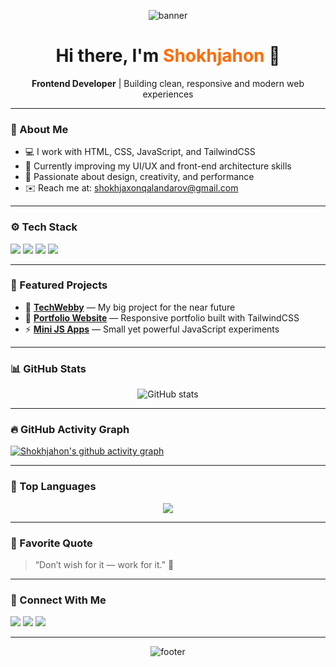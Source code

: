 <!-- 🔸 Shokhjahon Professional GitHub Profile README (Full Sabzi Gradient Version) 🔸 -->

<p align="center">
  <img src="https://capsule-render.vercel.app/api?type=waving&color=FF6B00,FFA851&height=220&section=header&text=Welcome%20to%20Shokhjahon’s%20Profile%20🧡&fontColor=ffffff&fontSize=40&animation=fadeIn&fontAlignY=38" alt="banner"/>
</p>

<h1 align="center">Hi there, I'm <span style="color:#FF6B00;">Shokhjahon</span> 👋</h1>

<p align="center">
  <b>Frontend Developer</b> | Building clean, responsive and modern web experiences
</p>

---

### 🧠 About Me
- 💻 I work with HTML, CSS, JavaScript, and TailwindCSS  
- 🚀 Currently improving my UI/UX and front-end architecture skills  
- 🌱 Passionate about design, creativity, and performance  
- ✉️ Reach me at: shokhjaxonqalandarov@gmail.com

---

### ⚙️ Tech Stack
<p align="left">
  <img src="https://img.shields.io/badge/HTML5-FF6B00?style=for-the-badge&logo=html5&logoColor=white"/>
  <img src="https://img.shields.io/badge/CSS3-1572B6?style=for-the-badge&logo=css3&logoColor=white"/>
  <img src="https://img.shields.io/badge/JavaScript-F7DF1E?style=for-the-badge&logo=javascript&logoColor=black"/>
  <img src="https://img.shields.io/badge/TailwindCSS-38B2AC?style=for-the-badge&logo=tailwindcss&logoColor=white"/>
</p>

---

### 📂 Featured Projects
- 🧩 [**TechWebby**](#) — My big project for the near future 
- 🎨 [**Portfolio Website**](#) — Responsive portfolio built with TailwindCSS  
- ⚡ [**Mini JS Apps**](#) — Small yet powerful JavaScript experiments  

---

### 📊 GitHub Stats
<p align="center">
  <img src="https://github-readme-stats.vercel.app/api?username=Shokhjahon&show_icons=true&theme=default&title_color=FF6B00&icon_color=FF6B00&text_color=333&hide_border=true" alt="GitHub stats"/>
</p>

---

### 🔥 GitHub Activity Graph
[![Shokhjahon's github activity graph](https://github-readme-activity-graph.vercel.app/graph?username=Shokhjahon&bg_color=ffffff&color=FF6B00&line=FF6B00&point=FFA851&area=true&hide_border=true)](https://github.com/Shokhjahon)

---

### 🧮 Top Languages
<p align="center">
  <img src="https://github-readme-stats.vercel.app/api/top-langs/?username=Shokhjahon&layout=compact&title_color=FF6B00&text_color=333&hide_border=true"/>
</p>

---

### 💬 Favorite Quote
> “Don’t wish for it — work for it.” 🧡

---

### 🤝 Connect With Me
<p align="left">
  <a href="mailto:shokhjahon.dev@gmail.com"><img src="https://img.shields.io/badge/Gmail-FF6B00?style=for-the-badge&logo=gmail&logoColor=white" /></a>
  <a href="https://t.me/yourtelegramusername"><img src="https://img.shields.io/badge/Telegram-26A5E4?style=for-the-badge&logo=telegram&logoColor=white" /></a>
  <a href="https://github.com/Shokhjahon"><img src="https://img.shields.io/badge/GitHub-181717?style=for-the-badge&logo=github&logoColor=white" /></a>
</p>

---

<p align="center">
  <img src="https://capsule-render.vercel.app/api?type=waving&color=FFA851,FF6B00&height=120&section=footer&text=Build%20·%20Learn%20·%20Repeat%20🧡&fontColor=ffffff&fontSize=24&animation=fadeIn" alt="footer"/>
</p>
